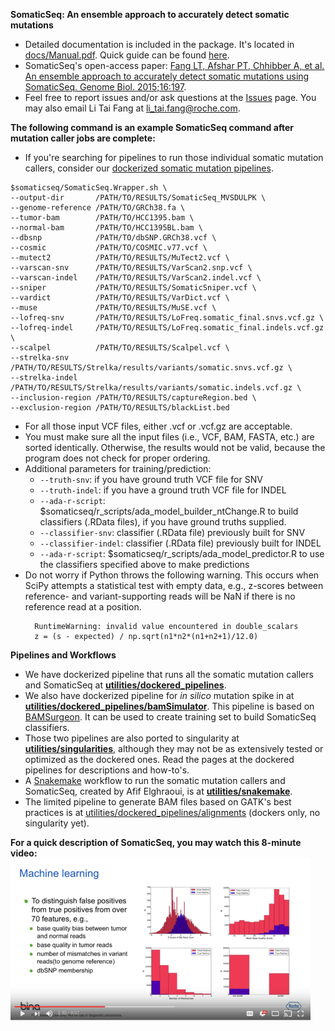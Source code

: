<b>SomaticSeq: An ensemble approach to accurately detect somatic mutations</b>
* Detailed documentation is included in the package. It's located in [docs/Manual.pdf](docs/Manual.pdf "User Manual"). Quick guide can be found [here](http://bioinform.github.io/somaticseq/).
* SomaticSeq's open-access paper: [Fang LT, Afshar PT, Chhibber A, et al. An ensemble approach to accurately detect somatic mutations using SomaticSeq. Genome Biol. 2015;16:197](http://dx.doi.org/10.1186/s13059-015-0758-2 "Fang LT, Afshar PT, Chhibber A, et al. An ensemble approach to accurately detect somatic mutations using SomaticSeq. Genome Biol. 2015;16:197.").
* Feel free to report issues and/or ask questions at the [Issues](../../issues "Issues") page. You may also email Li Tai Fang at [li_tai.fang@roche.com](li_tai.fang@roche.com).

<b>The following command is an example SomaticSeq command after mutation caller jobs are complete:</b>
* If you're searching for pipelines to run those individual somatic mutation callers, consider our [dockerized somatic mutation pipelines](utilities/dockered_pipelines).
```
$somaticseq/SomaticSeq.Wrapper.sh \
--output-dir       /PATH/TO/RESULTS/SomaticSeq_MVSDULPK \
--genome-reference /PATH/TO/GRCh38.fa \
--tumor-bam        /PATH/TO/HCC1395.bam \
--normal-bam       /PATH/TO/HCC1395BL.bam \
--dbsnp            /PATH/TO/dbSNP.GRCh38.vcf \
--cosmic           /PATH/TO/COSMIC.v77.vcf \
--mutect2          /PATH/TO/RESULTS/MuTect2.vcf \
--varscan-snv      /PATH/TO/RESULTS/VarScan2.snp.vcf \
--varscan-indel    /PATH/TO/RESULTS/VarScan2.indel.vcf \
--sniper           /PATH/TO/RESULTS/SomaticSniper.vcf \
--vardict          /PATH/TO/RESULTS/VarDict.vcf \
--muse             /PATH/TO/RESULTS/MuSE.vcf \
--lofreq-snv       /PATH/TO/RESULTS/LoFreq.somatic_final.snvs.vcf.gz \
--lofreq-indel     /PATH/TO/RESULTS/LoFreq.somatic_final.indels.vcf.gz \
--scalpel          /PATH/TO/RESULTS/Scalpel.vcf \
--strelka-snv      /PATH/TO/RESULTS/Strelka/results/variants/somatic.snvs.vcf.gz \
--strelka-indel    /PATH/TO/RESULTS/Strelka/results/variants/somatic.indels.vcf.gz \
--inclusion-region /PATH/TO/RESULTS/captureRegion.bed \
--exclusion-region /PATH/TO/RESULTS/blackList.bed
```
* For all those input VCF files, either .vcf or .vcf.gz are acceptable. 
* You must make sure all the input files (i.e., VCF, BAM, FASTA, etc.) are sorted identically. Otherwise, the results would not be valid, because the program does not check for proper ordering.
* Additional parameters for training/prediction:
    * ```--truth-snv```:        if you have ground truth VCF file for SNV
    * ```--truth-indel```:      if you have a ground truth VCF file for INDEL
    * ```--ada-r-script```:     $somaticseq/r_scripts/ada_model_builder_ntChange.R to build classifiers (.RData files), if you have ground truths supplied.
    * ```--classifier-snv```:   classifier (.RData file) previously built for SNV
    * ```--classifier-indel```: classifier (.RData file) previously built for INDEL
    * ```--ada-r-script```:     $somaticseq/r_scripts/ada_model_predictor.R to use the classifiers specified above to make predictions
* Do not worry if Python throws the following warning. This occurs when SciPy attempts a statistical test with empty data, e.g., z-scores between reference- and variant-supporting reads will be NaN if there is no reference read at a position.
   ```
     RuntimeWarning: invalid value encountered in double_scalars
     z = (s - expected) / np.sqrt(n1*n2*(n1+n2+1)/12.0)
   ```

<b>Pipelines and Workflows</b>
* We have dockerized pipeline that runs all the somatic mutation callers and SomaticSeq at [**utilities/dockered_pipelines**](utilities/dockered_pipelines).
* We also have dockerized pipeline for *in silico* mutation spike in at [**utilities/dockered_pipelines/bamSimulator**](utilities/dockered_pipelines/bamSimulator). This pipeline is based on [BAMSurgeon](https://github.com/adamewing/bamsurgeon). It can be used to create training set to build SomaticSeq classifiers.
* Those two pipelines are also ported to singularity at [**utilities/singularities**](utilities/singularities), although they may not be as extensively tested or optimized as the dockered ones. Read the pages at the dockered pipelines for descriptions and how-to's. 
* A [Snakemake](https://snakemake.readthedocs.io/en/latest/) workflow to run the somatic mutation callers and SomaticSeq, created by Afif Elghraoui, is at [**utilities/snakemake**](utilities/snakemake).
* The limited pipeline to generate BAM files based on GATK's best practices is at [utilities/dockered_pipelines/alignments](utilities/dockered_pipelines/alignments) (dockers only, no singularity yet).


<b>For a quick description of SomaticSeq, you may watch this 8-minute video:</b>
  [![SomaticSeq Video](docs/SomaticSeqYoutube.png)](https://www.youtube.com/watch?v=MnJdTQWWN6w "SomaticSeq Video")
